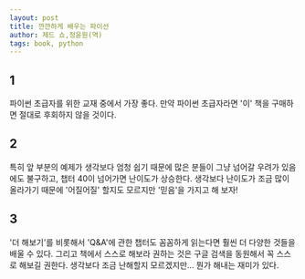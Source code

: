 ```yaml
---
layout: post
title: 깐깐하게 배우는 파이선
author: 제드 쇼,정윤원(역)
tags: book, python
---
```


## 1
파이썬 초급자를 위한 교재 중에서 가장 좋다. 만약 파이썬 초급자라면 '이' 책을 구매하면 절대로 후회하지 않을 것이다.

## 2
특히 앞 부분의 예제가 생각보다 엄청 쉽기 때문에 많은 분들이 그냥 넘어갈 우려가 있음에도 불구하고, 챕터 40이 넘어가면 난이도가 상승한다. 생각보다 난이도가 조금 많이 올라가기 때문에 '어질어질' 할지도 모르지만 '믿음'을 가지고 해 보자!

## 3
'더 해보기'를 비롯해서 'Q&A'에 관한 챕터도 꼼꼼하게 읽는다면 훨씬 더 다양한 것들을 배울 수 있다. 그리고 책에서 스스로 해보라 권하는 것은 구글 검색을 동원해서 꼭 스스로 해보길 권한다. 생각보다 조금 난해할지 모르겠지만... 뭔가 해내는 재미가 있다.